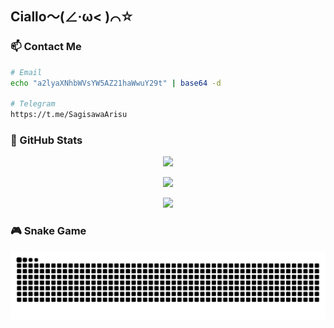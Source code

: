 ## Ciallo～(∠·ω< )⌒☆

### 📫 Contact Me
```bash
# Email
echo "a2lyaXNhbWVsYW5AZ21haWwuY29t" | base64 -d

# Telegram
https://t.me/SagisawaArisu
```

### 🎯 GitHub Stats
<p align="center">
  <img height="180em" src="https://github-readme-stats.vercel.app/api?username=SagisawaArisa&show_icons=true&theme=radical&include_all_commits=true&count_private=true"/>
</p>
<p align="center">
  <img height="180em" src="https://github-readme-stats.vercel.app/api/top-langs/?username=SagisawaArisa&layout=compact&theme=radical&langs_count=8"/>
</p>
<p align="center">
  <img src="https://komarev.com/ghpvc/?username=SagisawaArisa&color=blueviolet&style=flat-square&label=Profile+Views"/>
</p>

### 🎮 Snake Game
![Snake animation](https://github.com/SagisawaArisa/SagisawaArisa/blob/output/github-contribution-grid-snake.svg)
